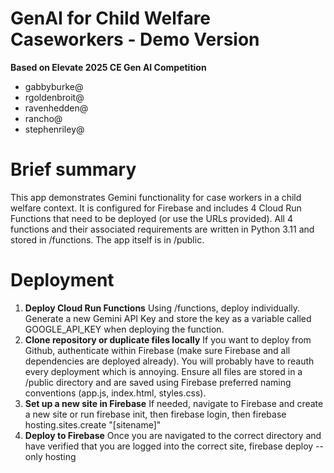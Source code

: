 # GenAI for Child Welfare Caseworkers - Demo Version

**Based on Elevate 2025 CE Gen AI Competition**

* gabbyburke@
* rgoldenbroit@
* ravenhedden@
* rancho@
* stephenriley@

# Brief summary
This app demonstrates Gemini functionality for case workers in a child welfare context. It is configured for Firebase and includes 4 Cloud Run Functions that need to be deployed (or use the URLs provided). All 4 functions and their associated requirements are written in Python 3.11 and stored in /functions. The app itself is in /public.

# Deployment
1. **Deploy Cloud Run Functions** Using /functions, deploy individually. Generate a new Gemini API Key and store the key as a variable called GOOGLE_API_KEY when deploying the function.
2. **Clone repository or duplicate files locally** If you want to deploy from Github, authenticate within Firebase (make sure Firebase and all dependencies are deployed already). You will probably have to reauth every deployment which is annoying. Ensure all files are stored in a /public directory and are saved using Firebase preferred naming conventions (app.js, index.html, styles.css).
3. **Set up a new site in Firebase** If needed, navigate to Firebase and create a new site or run firebase init, then firebase login, then firebase hosting.sites.create "[sitename]"
4. **Deploy to Firebase** Once you are navigated to the correct directory and have verified that you are logged into the correct site, firebase deploy --only hosting
